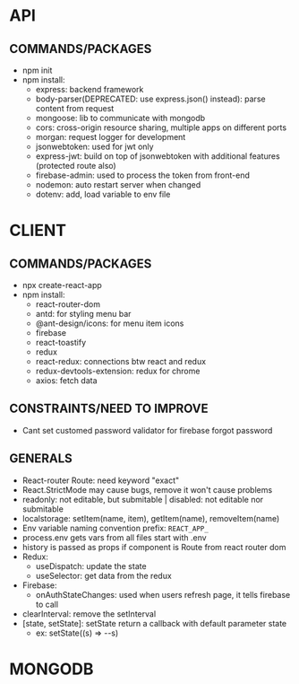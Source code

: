 # API

## COMMANDS/PACKAGES

- npm init
- npm install:
  - express: backend framework
  - body-parser(DEPRECATED: use express.json() instead): parse content from request
  - mongoose: lib to communicate with mongodb
  - cors: cross-origin resource sharing, multiple apps on different ports
  - morgan: request logger for development
  - jsonwebtoken: used for jwt only
  - express-jwt: build on top of jsonwebtoken with additional features (protected route also)
  - firebase-admin: used to process the token from front-end
  - nodemon: auto restart server when changed
  - dotenv: add, load variable to env file

# CLIENT

## COMMANDS/PACKAGES

- npx create-react-app
- npm install:
  - react-router-dom
  - antd: for styling menu bar
  - @ant-design/icons: for menu item icons
  - firebase
  - react-toastify
  - redux
  - react-redux: connections btw react and redux
  - redux-devtools-extension: redux for chrome
  - axios: fetch data

## CONSTRAINTS/NEED TO IMPROVE

- Cant set customed password validator for firebase forgot password

## GENERALS

- React-router Route: need keyword "exact"
- React.StrictMode may cause bugs, remove it won't cause problems
- readonly: not editable, but submitable | disabled: not editable nor submitable
- localstorage: setItem(name, item), getItem(name), removeItem(name)
- Env variable naming convention prefix: `REACT_APP_`
- process.env gets vars from all files start with .env
- history is passed as props if component is Route from react router dom
- Redux:
  - useDispatch: update the state
  - useSelector: get data from the redux
- Firebase:
  - onAuthStateChanges: used when users refresh page, it tells firebase to call
- clearInterval: remove the setInterval
- [state, setState]: setState return a callback with default parameter state
  - ex: setState((s) => --s)

# MONGODB

